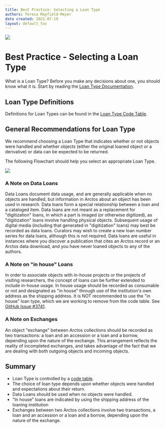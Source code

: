 ```yaml
---
title: Best Practice: Selecting a Loan Type
authors: Teresa Mayfield-Meyer
date created: 2021-07-19
layout: default_toc
---
```


![](https://raw.githubusercontent.com/ArctosDB/documentation-wiki/gh-pages/tutorial_images/Bear%20Work%20in%20Progress.JPG)

# Best Practice - Selecting a Loan Type 

What is a Loan Type? Before you make any decisions about one, you should know what it is. Start by reading the [Loan Type Documentation](https://handbook.arctosdb.org/documentation/loans.html#type).

## Loan Type Definitions

Definitions for Loan Types can be found in the [Loan Type Code Table](http://arctos.database.museum/info/ctDocumentation.cfm?table=CTLOAN_TYPE).

## General Recommendations for Loan Type 

We recommend choosing a Loan Type that indicates whether or not objects were handled and whether objects (either the original loaned object or a derivative) or data can be expected to be returned. 

The following Flowchart should help you select an appropriate Loan Type.

![](https://raw.githubusercontent.com/ArctosDB/documentation-wiki/gh-pages/images/best_practices/Guide%20to%20Arctos%20Loan%20Types.jpg)

### A Note on Data Loans

Data Loans document data usage, and are generally applicable when no objects are handled, but information in Arctos about an object has been used in research. Data loans form a special relationship between a loan and a cataloged item. Data loans are not meant as a replacement for "digitization" loans, in which a part is imaged (or otherwise digitized), as "digitization" loans involve handling physical objects. Subsequent usage of digital media (including that generated in "digitization" loans) may best be recorded as data loans. Curators may wish to create a new loan number series for data loans, although this is not required. Data loans are useful in instances where you discover a publication that cites an Arctos record or an Arctos data download, and you have never loaned objects to any of the authors.

### A Note on "in house" Loans

In order to associate objects with in-house projects or the projects of visiting researchers, the concept of loans can be further extended to include in-house usage. In house usage should be recorded as consumable or not and designated as "in house" through use of the institution's own address as the shipping address. It is NOT recommended to use the "in house" loan type, which we are working to remove from the code table. See [GitHub Issue #3741](https://github.com/ArctosDB/arctos/issues/3741).

### A Note on Exchanges

An object "exchange" between Arctos collections should be recorded as two transactions: a loan and an accession or a loan and a borrow, depending upon the nature of the exchange. This arrangement reflects the reality of incompleted exchanges, and takes advantage of the fact that we are dealing with both outgoing objects and incoming objects. 

## Summary

 - Loan Type is controlled by a [code table](http://arctos.database.museum/info/ctDocumentation.cfm?table=CTLOAN_TYPE).
 - The choice of loan type depends upon whether objects were handled and expectations about their return. 
 - Data Loans should be used when no objects were handled.
 - "In house" loans are indicated by using the shipping address of the loaning institution
 - Exchanges between two Arctos collections involve two transactions, a loan and an accession or a loan and a borrow, depending upon the nature of the exchange.
 
 [//]: # (See https://github.com/ArctosDB/documentation-wiki/issues/214)